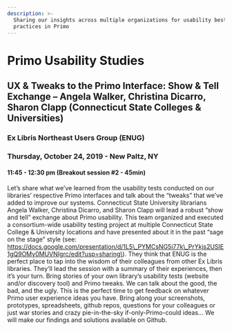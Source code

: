 ```yaml
---
description: >-
  Sharing our insights across multiple organizations for usability best
  practices in Primo
---
```


# Primo Usability Studies

## UX & Tweaks to the Primo Interface: Show & Tell Exchange – Angela Walker, Christina Dicarro, Sharon Clapp \(Connecticut State Colleges & Universities\)

### Ex Libris Northeast Users Group \(ENUG\) 

### Thursday, October 24, 2019 - New Paltz, NY 

#### 11:45 - 12:30 pm \(Breakout session \#2  - 45min\) 

Let’s share what we’ve learned from the usability tests conducted on our libraries’ respective Primo interfaces and talk about the “tweaks” that we’ve added to improve our systems. Connecticut State University librarians Angela Walker, Christina Dicarro, and Sharon Clapp will lead a robust “show and tell” exchange about Primo usability. This team organized and executed a consortium-wide usability testing project at multiple Connecticut State College & University locations and have presented about it in the past “sage on the stage” style \(see: https://docs.google.com/presentation/d/1L5\_PYMCsNG5i77k\_PrYkjs2USIE1gQ9OMy0MUVNIgrc/edit?usp=sharing\). They think that ENUG is the perfect place to tap into the wisdom of their colleagues from other Ex Libris libraries. They’ll lead the session with a summary of their experiences, then it’s your turn. Bring stories of your own library’s usability tests \(website and/or discovery tool\) and Primo tweaks. We can talk about the good, the bad, and the ugly. This is the perfect time to get feedback on whatever Primo user experience ideas you have. Bring along your screenshots, prototypes, spreadsheets, github repos, questions for your colleagues or just war stories and crazy pie-in-the-sky if-only-Primo-could ideas… We will make our findings and solutions available on Github.

